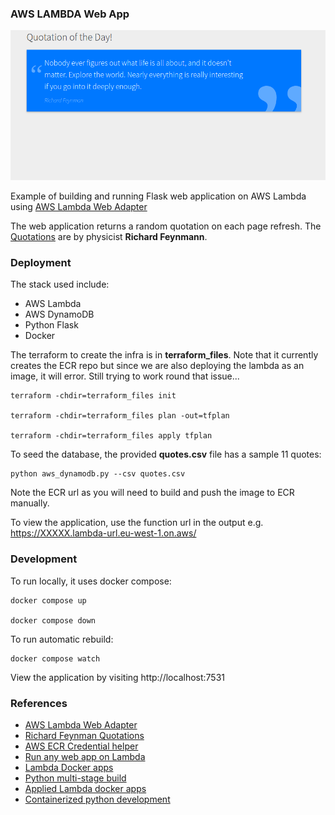 ### AWS LAMBDA Web App 


![image](Screenshot.png)



Example of building and running Flask web application on AWS Lambda using [AWS Lambda Web Adapter][1]

The web application returns a random quotation on each page refresh. The [Quotations][2] are by physicist **Richard Feynmann**.


### Deployment

The stack used include:

* AWS Lambda
* AWS DynamoDB
* Python Flask
* Docker


The terraform to create the infra is in **terraform_files**. Note that it currently creates the ECR repo but since we are also deploying the lambda as an image, it will error. Still trying to work round that issue...

```
terraform -chdir=terraform_files init

terraform -chdir=terraform_files plan -out=tfplan

terraform -chdir=terraform_files apply tfplan
```

To seed the database, the provided **quotes.csv** file has a sample 11 quotes:
```
python aws_dynamodb.py --csv quotes.csv
```

Note the ECR url as you will need to build and push the image to ECR manually.

To view the application, use the function url in the output
e.g. https://XXXXX.lambda-url.eu-west-1.on.aws/



### Development

To run locally, it uses docker compose:
```
docker compose up

docker compose down
```

To run automatic rebuild:
```
docker compose watch
```

View the application by visiting http://localhost:7531


### References
- [AWS Lambda Web Adapter][1]
- [Richard Feynman Quotations][2]
- [AWS ECR Credential helper](https://github.com/awslabs/amazon-ecr-credential-helper)
- [Run any web app on Lambda](https://thekevinwang.com/2022/04/25/any-web-app-on-lambda/)
- [Lambda Docker apps](https://aws.amazon.com/blogs/architecture/field-notes-three-steps-to-port-your-containerized-application-to-aws-lambda/)
- [Python multi-stage build](https://luis-sena.medium.com/creating-the-perfect-python-dockerfile-51bdec41f1c8)
- [Applied Lambda docker apps](https://itnext.io/using-aws-lambda-function-url-to-build-a-serverless-backend-for-slack-a292ef355a5d)
- [Containerized python development](https://www.docker.com/blog/containerized-python-development-part-1/)

[1]: https://github.com/awslabs/aws-lambda-web-adapter
[2]: https://www.goodreads.com/author/quotes/1429989.Richard_P_Feynman?page=1